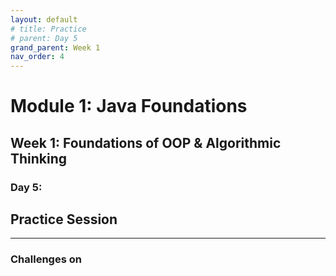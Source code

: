 ```yaml
---
layout: default
# title: Practice
# parent: Day 5
grand_parent: Week 1
nav_order: 4
---
```


# Module 1: Java Foundations
## Week 1: Foundations of OOP & Algorithmic Thinking
### Day 5: 
## Practice Session
---
### Challenges on 